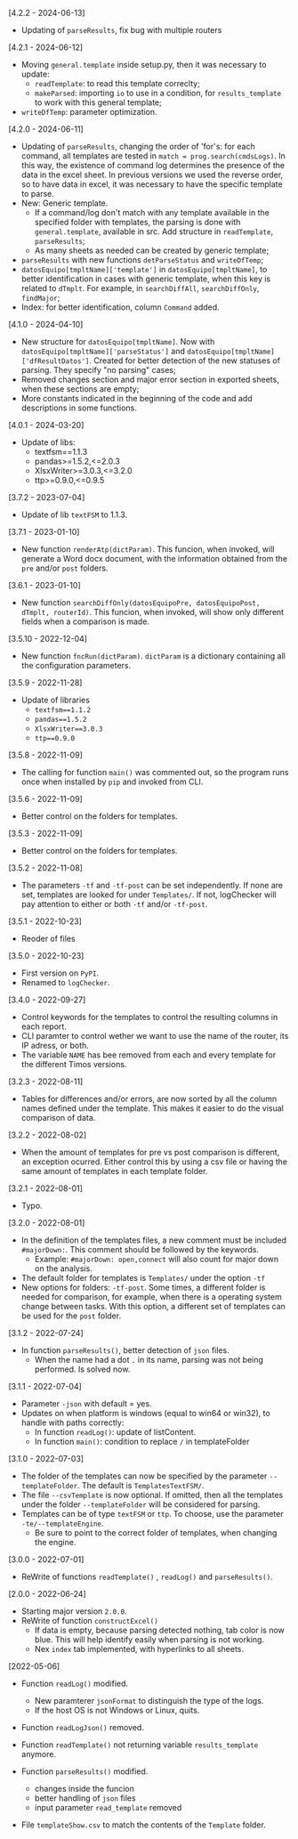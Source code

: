 [4.2.2 - 2024-06-13]
- Updating of `parseResults`, fix bug with multiple routers

[4.2.1 - 2024-06-12]
- Moving `general.template` inside setup.py, then it was necessary to update:
    - `readTemplate`: to read this template correclty;
    - `makeParsed`: importing `io` to use in a condition, for `results_template` to work with this general template;
- `writeDfTemp`: parameter optimization.

[4.2.0 - 2024-06-11]
- Updating of `parseResults`, changing the order of 'for's: for each command, all templates are tested in `match = prog.search(cmdsLogs)`. In this way, the existence of command log determines the presence of the data in the excel sheet. In previous versions we used the reverse order, so to have data in excel, it was necessary to have the specific template to parse.
- New: Generic template.
    - If a command/log don't match with any template available in the specified folder with templates, the parsing is done with `general.template`, available in src. Add structure in `readTemplate`, `parseResults`;
    - As many sheets as needed can be created by generic template;
- `parseResults` with new functions `detParseStatus` and `writeDfTemp`;
- `datosEquipo[tmpltName]['template']` in `datosEquipo[tmpltName]`, to better identification in cases with generic template, when this key is related to `dTmplt`. For example, in `searchDiffAll`, `searchDiffOnly`, `findMajor`;
- Index: for better identification, column `Command` added. 


[4.1.0 - 2024-04-10]

- New structure for `datosEquipo[tmpltName]`. Now with `datosEquipo[tmpltName]['parseStatus']` and `datosEquipo[tmpltName]['dfResultDatos']`. Created for better detection of the new statuses of parsing. They specify "no parsing" cases;
- Removed changes section and major error section in exported sheets, when these sections are empty;
- More constants indicated in the beginning of the code and add descriptions in some functions.

[4.0.1 - 2024-03-20]

- Update of libs:
    - textfsm==1.1.3
    - pandas>=1.5.2,<=2.0.3
    - XlsxWriter>=3.0.3,<=3.2.0
    - ttp>=0.9.0,<=0.9.5

[3.7.2 - 2023-07-04]

- Update of lib `textFSM` to 1.1.3.


[3.7.1 - 2023-01-10]

- New function `renderAtp(dictParam)`. This funcion, when invoked, will generate a Word docx document, with the information obtained from the `pre` and/or `post` folders.


[3.6.1 - 2023-01-10]

- New function `searchDiffOnly(datosEquipoPre, datosEquipoPost, dTmplt, routerId)`. This funcion, when invoked, will show only different fields when a comparison is made.

[3.5.10 - 2022-12-04]

- New function `fncRun(dictParam)`. `dictParam` is a dictionary containing all the configuration parameters.

[3.5.9 - 2022-11-28]
- Update of libraries
    - `textfsm==1.1.2`
    - `pandas==1.5.2`
    - `XlsxWriter==3.0.3`
    - `ttp==0.9.0`

[3.5.8 - 2022-11-09]
- The calling for function `main()` was commented out, so the program runs once when installed by `pip` and invoked from CLI.


[3.5.6 - 2022-11-09]
- Better control on the folders for templates.

[3.5.3 - 2022-11-09]
- Better control on the folders for templates.

[3.5.2 - 2022-11-08]
- The parameters `-tf` and `-tf-post` can be set independently. If none are set, templates are looked for under `Templates/`. If not, logChecker will pay attention to either or both `-tf` and/or `-tf-post`.

[3.5.1 - 2022-10-23]
- Reoder of files

[3.5.0 - 2022-10-23]
- First version on `PyPI`.
- Renamed to `logChecker`.


[3.4.0 - 2022-09-27]
- Control keywords for the templates to control the resulting columns in each report.
- CLI paramter to control wether we want to use the name of the router, its IP adress, or both.
- The variable `NAME` has bee removed from each and every template for the different Timos versions.

[3.2.3 - 2022-08-11]
- Tables for differences and/or errors, are now sorted by all the column names defined under the template. This makes it easier to do the visual comparison of data.

[3.2.2 - 2022-08-02]
- When the amount of templates for pre vs post comparison is different, an exception ocurred. Either control this by using a csv file or having the same amount of templates in each template folder.

[3.2.1 - 2022-08-01]
- Typo.

[3.2.0 - 2022-08-01]
- In the definition of the templates files, a new comment must be included `#majorDown:`. This comment should be followed by the keywords.
    - Example: `#majorDown: open,connect` will also count for major down on the analysis.
- The default folder for templates is `Templates/` under the option `-tf`
- New options for folders: `-tf-post`. Some times, a different folder is needed for comparison, for example, when there is a operating system change between tasks. With this option, a different set of templates can be used for the `post` folder.

[3.1.2 - 2022-07-24]
- In function `parseResults()`, better detection of `json` files.
    - When the name had a dot `.` in its name, parsing was not being performed. Is solved now.

[3.1.1 - 2022-07-04]
- Parameter `-json` with default = yes.
- Updates on when platform is windows (equal to win64 or win32), to handle with paths correctly:
    - In function `readLog()`: update of listContent.
    - In function `main()`: condition to replace `/` in templateFolder

[3.1.0 - 2022-07-03]

- The folder of the templates can now be specified by the parameter `--templateFolder`. The default is `TemplatesTextFSM/`.
- The file `--csvTemplate` is now optional. If omitted, then all the templates under the folder `--templateFolder` will be considered for parsing.
- Templates can be of type `textFSM` or `ttp`. To choose, use the parameter `-te/--templateEngine`.
    - Be sure to point to the correct folder of templates, when changing the engine.


[3.0.0 - 2022-07-01]

- ReWrite of functions `readTemplate()` , `readLog()` and `parseResults()`.

[2.0.0 - 2022-06-24]

- Starting major version `2.0.0`.
- ReWrite of function `constructExcel()`
    - If data is empty, because parsing detected nothing, tab color is now blue. This will help identify easily when parsing is not working.
    - Nex `index` tab implemented, with hyperlinks to all sheets.

[2022-05-06]

- Function `readLog()` modified.
    - New paramterer `jsonFormat` to distinguish the type of the logs.
    - If the host OS is not Windows or Linux, quits.

- Function `readLogJson()` removed.

- Function `readTemplate()` not returning variable `results_template` anymore.

- Function `parseResults()` modified.
    - changes inside the funcion
    - better handling of `json` files
    - input parameter `read_template` removed

- File `templateShow.csv` to match the contents of the `Template` folder.
